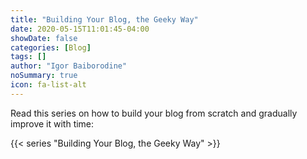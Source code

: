 ```yaml
---
title: "Building Your Blog, the Geeky Way"
date: 2020-05-15T11:01:45-04:00
showDate: false
categories: [Blog]
tags: []
author: "Igor Baiborodine"
noSummary: true
icon: fa-list-alt
---
```


Read this series on how to build your blog from scratch and gradually improve it with time:

{{< series "Building Your Blog, the Geeky Way" >}}
